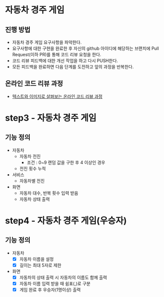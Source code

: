 # 자동차 경주 게임
## 진행 방법
* 자동차 경주 게임 요구사항을 파악한다.
* 요구사항에 대한 구현을 완료한 후 자신의 github 아이디에 해당하는 브랜치에 Pull Request(이하 PR)를 통해 코드 리뷰 요청을 한다.
* 코드 리뷰 피드백에 대한 개선 작업을 하고 다시 PUSH한다.
* 모든 피드백을 완료하면 다음 단계를 도전하고 앞의 과정을 반복한다.

## 온라인 코드 리뷰 과정
* [텍스트와 이미지로 살펴보는 온라인 코드 리뷰 과정](https://github.com/next-step/nextstep-docs/tree/master/codereview)

# step3 - 자동차 경주 게임
## 기능 정의
* 자동차
    * 자동차 전진
        * 조건 : 0~9 랜덤 값을 구한 후 4 이상인 경우
    * 전진 횟수 누적
* 서비스
    * 자동차별 전진
* 화면
    * 자동차 대수, 반복 횟수 입력 받음
    * 자동차 상태 출력

# step4 - 자동차 경주 게임(우승자)
## 기능 정의
* 자동차
    - [x] 자동차 이름을 설정
    - [x] 길이는 최대 5자로 제한
* 화면
    - [x] 자동차의 상태 출력 시 자동차의 이름도 함께 출력
    - [x] 자동차 이름 입력 받을 때 쉼표(,)로 구분
    - [x] 게임 완료 후 우승자(1명이상) 출력
